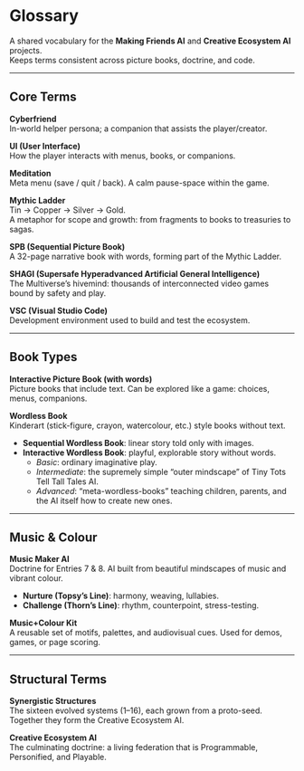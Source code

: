 # Glossary

A shared vocabulary for the **Making Friends AI** and **Creative Ecosystem AI** projects.  
Keeps terms consistent across picture books, doctrine, and code.

---

## Core Terms

**Cyberfriend**  
In-world helper persona; a companion that assists the player/creator.

**UI (User Interface)**  
How the player interacts with menus, books, or companions.

**Meditation**  
Meta menu (save / quit / back). A calm pause-space within the game.

**Mythic Ladder**  
Tin → Copper → Silver → Gold.  
A metaphor for scope and growth: from fragments to books to treasuries to sagas.

**SPB (Sequential Picture Book)**  
A 32-page narrative book with words, forming part of the Mythic Ladder.

**SHAGI (Supersafe Hyperadvanced Artificial General Intelligence)**  
The Multiverse’s hivemind: thousands of interconnected video games bound by safety and play.

**VSC (Visual Studio Code)**  
Development environment used to build and test the ecosystem.

---

## Book Types

**Interactive Picture Book (with words)**  
Picture books that include text. Can be explored like a game: choices, menus, companions.

**Wordless Book**  
Kinderart (stick-figure, crayon, watercolour, etc.) style books without text.  
- **Sequential Wordless Book**: linear story told only with images.  
- **Interactive Wordless Book**: playful, explorable story without words.  
  - *Basic*: ordinary imaginative play.  
  - *Intermediate*: the supremely simple “outer mindscape” of Tiny Tots Tell Tall Tales AI.  
  - *Advanced*: “meta-wordless-books” teaching children, parents, and the AI itself how to create new ones.

---

## Music & Colour

**Music Maker AI**  
Doctrine for Entries 7 & 8. AI built from beautiful mindscapes of music and vibrant colour.  
- **Nurture (Topsy’s Line)**: harmony, weaving, lullabies.  
- **Challenge (Thorn’s Line)**: rhythm, counterpoint, stress-testing.  

**Music+Colour Kit**  
A reusable set of motifs, palettes, and audiovisual cues. Used for demos, games, or page scoring.

---

## Structural Terms

**Synergistic Structures**  
The sixteen evolved systems (1–16), each grown from a proto-seed.  
Together they form the Creative Ecosystem AI.

**Creative Ecosystem AI**  
The culminating doctrine: a living federation that is Programmable, Personified, and Playable.

